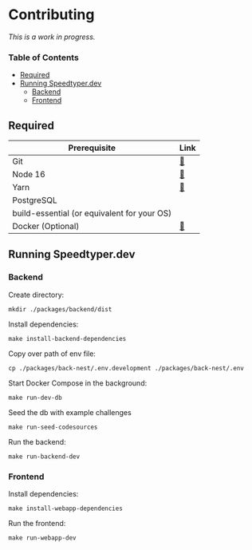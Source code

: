 # Contributing

*This is a work in progress.*

### **Table of Contents**
- [Required](#required) 
- [Running Speedtyper.dev](#running-speedtyperdev)
    - [Backend](#backend)
    - [Frontend](#frontend)

## Required

|Prerequisite                               |Link                                                                   |
|-------------------------------------------|-----------------------------------------------------------------------|
|Git                                        |[🔗](https://git-scm.com/downloads)                                   |
|Node 16                                    |[🔗](https://nodejs.org/en/)                                          |
| Yarn                                      |[🔗](https://classic.yarnpkg.com/lang/en/docs/install/#windows-stable)|
|PostgreSQL                                 |            |
|build-essential (or equivalent for your OS)|                                                                       |
| Docker (Optional)                         |[🔗](https://www.docker.com/)                                         |

## Running Speedtyper.dev

### Backend

Create directory:
```
mkdir ./packages/backend/dist
```
Install dependencies:
```
make install-backend-dependencies
```
Copy over path of env file:
```
cp ./packages/back-nest/.env.development ./packages/back-nest/.env
```
Start Docker Compose in the background:
```
make run-dev-db
```
Seed the db with example challenges 
```
make run-seed-codesources
```

Run the backend:
```
make run-backend-dev
```

### Frontend

Install dependencies:
```
make install-webapp-dependencies
```
Run the frontend:
```
make run-webapp-dev
```
